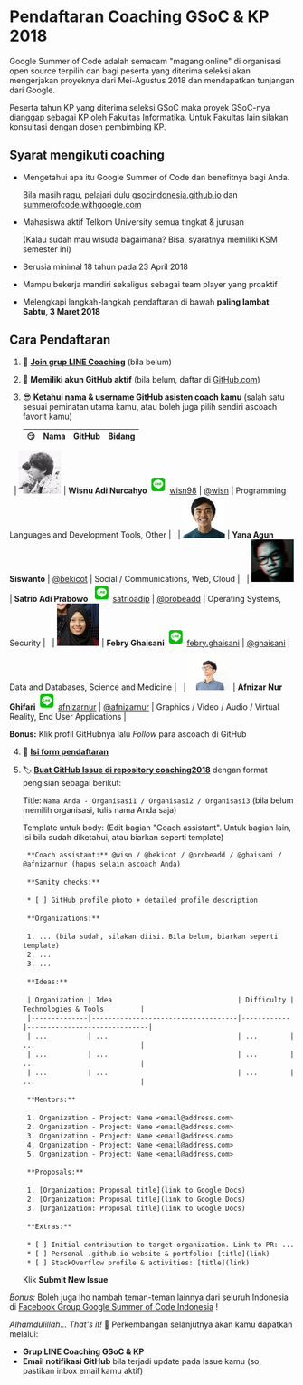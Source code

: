 # Pendaftaran Coaching GSoC & KP 2018

Google Summer of Code adalah semacam "magang online" di organisasi open source terpilih dan bagi peserta yang diterima seleksi akan mengerjakan proyeknya dari Mei-Agustus 2018 dan mendapatkan tunjangan dari Google.

Peserta tahun KP yang diterima seleksi GSoC maka proyek GSoC-nya dianggap sebagai KP oleh Fakultas Informatika. Untuk Fakultas lain silakan konsultasi dengan dosen pembimbing KP.

## Syarat mengikuti coaching

* Mengetahui apa itu Google Summer of Code dan benefitnya bagi Anda.

  Bila masih ragu, pelajari dulu [gsocindonesia.github.io](https://gsocindonesia.github.io/) dan [summerofcode.withgoogle.com](http://summerofcode.withgoogle.com/)
    
* Mahasiswa aktif Telkom University semua tingkat & jurusan

  (Kalau sudah mau wisuda bagaimana? Bisa, syaratnya memiliki KSM semester ini)

* Berusia minimal 18 tahun pada 23 April 2018
* Mampu bekerja mandiri sekaligus sebagai team player yang proaktif
* Melengkapi langkah-langkah pendaftaran di bawah **paling lambat Sabtu, 3 Maret 2018**

## Cara Pendaftaran

1. 💬 **[Join grup LINE Coaching](https://line.me/ti/g/-t_sKxNHNu)** (bila belum)
     
2. 🧐 **Memiliki akun GitHub aktif** (bila belum, daftar di [GitHub.com](https://github.com))

3. 😎 **Ketahui nama & username GitHub asisten coach kamu** (salah satu sesuai peminatan utama kamu, atau boleh juga pilih sendiri ascoach favorit kamu)

   | 😏                            | Nama            | GitHub                                | Bidang                                                | 
   |---------------------------------------|-----------------|---------------------------------------|-------------------------------------------------------|
   | ![ascoach](telkomuniversity-2018/wisn75.jpg) | **Wisnu Adi Nurcahyo** ![LINE](icons8-line-32.png) [wisn98](https://line.me/ti/p/wisn98) | [@wisn](https://github.com/wisn) | Programming Languages and Development Tools, Other |
   | ![ascoach](telkomuniversity-2018/bekicot75.jpg) | **Yana Agun Siswanto**  | [@bekicot](https://github.com/bekicot) | Social / Communications, Web, Cloud |
   | ![ascoach](telkomuniversity-2018/probeadd75.jpg) | **Satrio Adi Prabowo**  ![LINE](icons8-line-32.png) [satrioadip](https://line.me/ti/p/satrioadip) | [@probeadd](https://github.com/probeadd) | Operating Systems, Security |
   | ![ascoach](telkomuniversity-2018/ghaisani75.jpg) | **Febry Ghaisani** ![LINE](icons8-line-32.png) [febry.ghaisani](https://line.me/ti/p/febry.ghaisani) | [@ghaisani](https://github.com/ghaisani) | Data and Databases, Science and Medicine |
   | ![ascoach](telkomuniversity-2018/afnizarnur75.jpg) | **Afnizar Nur Ghifari** ![LINE](icons8-line-32.png) [afnizarnur](https://line.me/ti/p/afnizarnur) | [@afnizarnur](https://github.com/afnizarnur) | Graphics / Video / Audio / Virtual Reality, End User Applications |
   
   **Bonus:** Klik profil GitHubnya lalu _Follow_ para ascoach di GitHub

4. 📜 **[Isi form pendaftaran](https://goo.gl/forms/6FZJHMid74SEmWi93)**

5. 🏷 **[Buat GitHub Issue di repository coaching2018](https://github.com/gsocindonesia/coaching2018/issues/new)** dengan format pengisian sebagai berikut:

   Title: `Nama Anda - Organisasi1 / Organisasi2 / Organisasi3` (bila belum memilih organisasi, tulis nama Anda saja)
   
   Template untuk body: (Edit bagian "Coach assistant". Untuk bagian lain, isi bila sudah diketahui, atau biarkan seperti template)
   
        **Coach assistant:** @wisn / @bekicot / @probeadd / @ghaisani / @afnizarnur (hapus selain ascoach Anda)

        **Sanity checks:**

        * [ ] GitHub profile photo + detailed profile description

        **Organizations:**

        1. ... (bila sudah, silakan diisi. Bila belum, biarkan seperti template)
        2. ...
        3. ...

        **Ideas:**

        | Organization | Idea                               | Difficulty | Technologies & Tools         |
        |--------------|------------------------------------|------------|------------------------------|
        | ...          | ...                                | ...        | ...                          |
        | ...          | ...                                | ...        | ...                          |
        | ...          | ...                                | ...        | ...                          |

        **Mentors:**

        1. Organization - Project: Name <email@address.com>
        2. Organization - Project: Name <email@address.com>
        3. Organization - Project: Name <email@address.com>
        4. Organization - Project: Name <email@address.com>
        5. Organization - Project: Name <email@address.com>

        **Proposals:**

        1. [Organization: Proposal title](link to Google Docs)
        2. [Organization: Proposal title](link to Google Docs)
        3. [Organization: Proposal title](link to Google Docs)

        **Extras:**

        * [ ] Initial contribution to target organization. Link to PR: ...
        * [ ] Personal .github.io website & portfolio: [title](link)
        * [ ] StackOverflow profile & activities: [title](link)

   Klik **Submit New Issue**

_Bonus:_ Boleh juga lho nambah teman-teman lainnya dari seluruh Indonesia di [Facebook Group Google Summer of Code Indonesia](https://www.facebook.com/groups/gsoc.indonesia) !

_Alhamdulillah... That's it!_ 🎉 Perkembangan selanjutnya akan kamu dapatkan melalui:

* **Grup LINE Coaching GSoC & KP**
* **Email notifikasi GitHub** bila terjadi update pada Issue kamu (so, pastikan inbox email kamu aktif)
